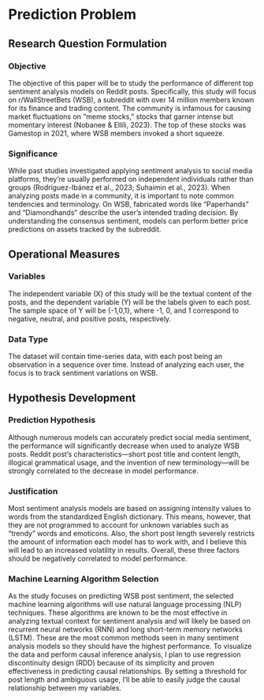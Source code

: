 # Prediction Problem

## Research Question Formulation

### Objective

The objective of this paper will be to study the performance of different top sentiment analysis models on Reddit posts. Specifically, this study will focus on r/WallStreetBets (WSB), a subreddit with over 14 million members known for its finance and trading content. The community is infamous for causing market fluctuations on “meme stocks,” stocks that garner intense but momentary interest (Nobanee & Ellili, 2023). The top of these stocks was Gamestop in 2021, where WSB members invoked a short squeeze.

### Significance

While past studies investigated applying sentiment analysis to social media platforms, they’re usually performed on independent individuals rather than groups (Rodríguez-Ibánez et al., 2023; Suhaimin et al., 2023). When analyzing posts made in a community, it is important to note common tendencies and terminology. On WSB, fabricated words like “Paperhands” and “Diamondhands” describe the user’s intended trading decision. By understanding the consensus sentiment, models can perform better price predictions on assets tracked by the subreddit.

## Operational Measures

### Variables

The independent variable (X) of this study will be the textual content of the posts, and the dependent variable (Y) will be the labels given to each post. The sample space of Y will be {-1,0,1}, where -1, 0, and 1 correspond to negative, neutral, and positive posts, respectively.

### Data Type

The dataset will contain time-series data, with each post being an observation in a sequence over time. Instead of analyzing each user, the focus is to track sentiment variations on WSB.

## Hypothesis Development

### Prediction Hypothesis

Although numerous models can accurately predict social media sentiment, the performance will significantly decrease when used to analyze WSB posts. Reddit post’s characteristics—short post title and content length, illogical grammatical usage, and the invention of new terminology—will be strongly correlated to the decrease in model performance.

### Justification

Most sentiment analysis models are based on assigning intensity values to words from the standardized English dictionary. This means, however, that they are not programmed to account for unknown variables such as “trendy” words and emoticons. Also, the short post length severely restricts the amount of information each model has to work with, and I believe this will lead to an increased volatility in results. Overall, these three factors should be negatively correlated to model performance.

### Machine Learning Algorithm Selection

As the study focuses on predicting WSB post sentiment, the selected machine learning algorithms will use natural language processing (NLP) techniques. These algorithms are known to be the most effective in analyzing textual context for sentiment analysis and will likely be based on recurrent neural networks (RNN) and long short-term memory networks (LSTM). These are the most common methods seen in many sentiment analysis models so they should have the highest performance. To visualize the data and perform causal inference analysis, I plan to use regression discontinuity design (RDD) because of its simplicity and proven effectiveness in predicting causal relationships. By setting a threshold for post length and ambiguous usage, I’ll be able to easily judge the causal relationship between my variables.
